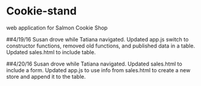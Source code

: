 # Cookie-stand
web application for Salmon Cookie Shop

##4/19/16
Susan drove while Tatiana navigated. Updated app.js switch to constructor functions, removed old functions, and published data in a table. Updated sales.html to include table.

##4/20/16
Susan drove while Tatiana navigated. Updated sales.html to include a form. Updated app.js to use info from sales.html to create a new store and append it to the table.
